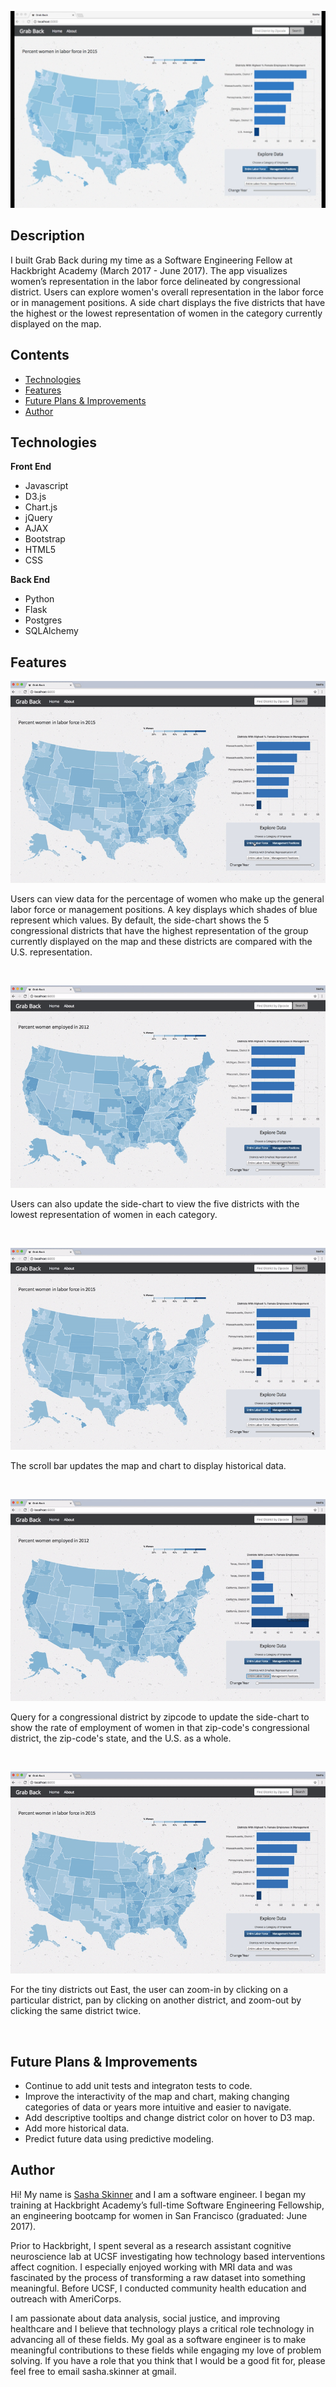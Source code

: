 <kbd>![Grab Back](/static/img/grabBack-home.png)</kbd>

## Description
I built Grab Back during my time as a Software Engineering Fellow at Hackbright Academy (March 2017 - June 2017). The app visualizes women’s representation in the labor force delineated by congressional district. Users can explore women's overall representation in the labor force or in management positions. A side chart displays the five districts that have the highest or the lowest representation of women in the category currently displayed on the map. 

## Contents
* [Technologies](#technologies)
* [Features](#features)
* [Future Plans & Improvements](#improvements)
* [Author](#author)

## <a name="technologies"></a>Technologies

<b>Front End</b>
* Javascript
* D3.js
* Chart.js
* jQuery
* AJAX
* Bootstrap
* HTML5
* CSS

<b>Back End</b>
* Python
* Flask
* Postgres
* SQLAlchemy


## <a name="features"></a>Features

<kbd>![Home](/static/gif/grabBack_toggleCat.gif)</kbd>

Users can view data for the percentage of women who make up the general labor force or management positions. A key displays which shades of blue represent which values. By default, the side-chart shows the 5 congressional districts that have the highest representation of the group currently displayed on the map and these districts are compared with the U.S. representation.

<br>

<kbd>![Change Categories](/static/gif/grabBack_toggleLowest.gif)</kbd>

Users can also update the side-chart to view the five districts with the lowest representation of women in each category. 

<br>

<kbd>![Historical](/static/gif/grabBack_scrollYear.gif)</kbd>

The scroll bar updates the map and chart to display historical data.

<br>


<kbd>![Zipcode](/static/gif/grabBack_zipSearch.gif)</kbd>

Query for a congressional district by zipcode to update the side-chart to show the rate of employment of women in that zip-code's congressional district, the zip-code's state, and the U.S. as a whole. 


<br>


<kbd>![Zipcode](/static/gif/grabBack-zoom.gif)</kbd>

For the tiny districts out East, the user can zoom-in by clicking on a particular district, pan by clicking on another district, and zoom-out by clicking the same district twice.

<br>

## <a name="improvements"></a>Future Plans & Improvements

* Continue to add unit tests and integraton tests to code.
* Improve the interactivity of the map and chart, making changing categories of data or years more intuitive and easier to navigate.
* Add descriptive tooltips and change district color on hover to D3 map.
* Add more historical data.
* Predict future data using predictive modeling.


## <a name="author"></a>Author
Hi! My name is [Sasha Skinner](https://www.linkedin.com/in/sashaskinner) and I am a software engineer. I began my training at Hackbright Academy’s full-time Software Engineering Fellowship, an engineering bootcamp for women in San Francisco (graduated: June 2017). 
 
Prior to Hackbright, I spent several as a research assistant cognitive neuroscience lab at UCSF investigating how technology based interventions affect cognition. I especially enjoyed working with MRI data and was fascinated by the process of transforming a raw dataset into something meaningful. Before UCSF, I conducted community health education and outreach with AmeriCorps. 
 
I am passionate about data analysis, social justice, and improving healthcare and I believe that technology plays a critical role technology in advancing all of these fields. My goal as a software engineer is to make meaningful contributions to these fields while engaging my love of problem solving. If you have a role that you think that I would be a good fit for, please feel free to email sasha.skinner at gmail. 
